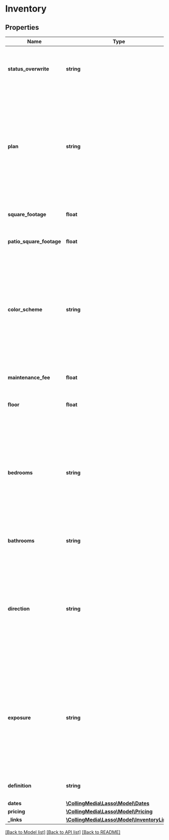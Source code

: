 # Inventory

## Properties
Name | Type | Description | Notes
------------ | ------------- | ------------- | -------------
**status_overwrite** | **string** | Current status of inventory. Will default to existing value if not provided. | [optional] 
**plan** | **string** | This field has to be set up in Lasso. It is matched to an existing option via the name. If no existing option is found, a new one is created. Will default to existing value if not provided. | [optional] 
**square_footage** | **float** | Will default to existing value if not provided. | [optional] 
**patio_square_footage** | **float** | Will default to existing value if not provided. | [optional] 
**color_scheme** | **string** | This field has to be set up in Lasso. It is matched to an existing option via the name. If no existing option is found, a new one is created. Will default to existing value if not provided. | [optional] 
**maintenance_fee** | **float** | Will default to existing value if not provided. | [optional] 
**floor** | **float** | Will default to existing value if not provided. | [optional] 
**bedrooms** | **string** | This field has to be set up in Lasso. It is matched to an existing option via the name. If no existing option is found, a new one is created. Will default to existing value if not provided. | [optional] 
**bathrooms** | **string** | Will default to existing value if not provided. | [optional] 
**direction** | **string** | This field has to be set up in Lasso. It is matched to an existing option via the name. If no existing option is found, a new one is created. Will default to existing value if not provided. | [optional] 
**exposure** | **string** | This field has to be set up in Lasso. It is matched to an existing option via the name. If no existing option is found, a new one is created. Will default to existing value if not provided. | [optional] 
**definition** | **string** | Will default to existing value if not provided. | [optional] 
**dates** | [**\CollingMedia\Lasso\Model\Dates**](Dates.md) |  | [optional] 
**pricing** | [**\CollingMedia\Lasso\Model\Pricing**](Pricing.md) |  | [optional] 
**_links** | [**\CollingMedia\Lasso\Model\InventoryLinks**](InventoryLinks.md) |  | [optional] 

[[Back to Model list]](../README.md#documentation-for-models) [[Back to API list]](../README.md#documentation-for-api-endpoints) [[Back to README]](../README.md)


